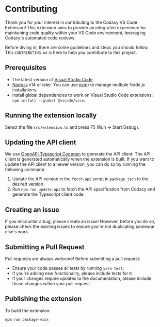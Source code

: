 # Contributing

Thank you for your interest in contributing to the Codacy VS Code Extension! This extension aims to provide an integrated experience for maintaining code quality within your VS Code environment, leveraging Codacy's automated code reviews.

Before diving in, there are some guidelines and steps you should follow. This `CONTRIBUTING.md` is here to help you contribute to this project.

## Prerequisites

-  The latest version of [Visual Studio Code](https://code.visualstudio.com/download).
-  [Node.js](https://nodejs.org/en/download/) v14 or later. You can use [nvm](https://github.com/nvm-sh/nvm)) to manage multiple Node.js installations.
-  Install global dependencies to work on Visual Studio Code extensions:  `npm install --global @vscode/vsce`.

## Running the extension locally

Select the file `src/extension.ts` and press F5 (Run &rarr; Start Debug).

## Updating the API client

We use [OpenAPI Typescript Codegen](https://github.com/ferdikoomen/openapi-typescript-codegen) to generate the API client. The API client is generated automatically when the extension is built. If you want to update the API client to a newer version, you can do so by running the following command:

1.  Update the API version in the `fetch-api` script in `package.json` to the desired version.
2.  Run `npm run update-api` to fetch the API specification from Codacy and generate the Typescript client code.

## Creating an issue

If you encounter a bug, please create an issue! However, before you do so, please check the existing issues to ensure you're not duplicating someone else's work.

## Submitting a Pull Request

Pull requests are always welcome! Before submitting a pull request:
 
- Ensure your code passes all tests by running `yarn test`.
- If you're adding new functionality, please include tests for it.
- If your changes require updates to the documentation, please include those changes within your pull request.

## Publishing the extension

To build the extension:

    npm run package-visx
